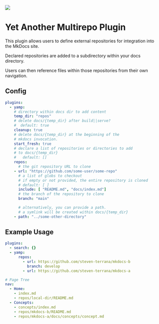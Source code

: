 <a href="https://pypi.org/project/mkdocs-yamp/">
  <img src="https://img.shields.io/pypi/v/mkdocs-yamp?color=blue&style=flat-square">
</a>

# Yet Another Multirepo Plugin

This plugin allows users to define external repositories for integration into the MkDocs site.

Declared repositories are added to a subdirectory within your docs directory.

Users can then reference files within those repositories from their own navigation.

## Config

```yaml
plugins:
  - yamp:
    # directory within docs dir to add content
    temp_dir: "repos"
    # delete docs/{temp_dir} after build||serve?
    #  default: true
    cleanup: true
    # delete docs/{temp_dir} at the beginning of the
    # mkdocs invocation.
    start_fresh: true
    # declare a list of repositories or directories to add
    # to docs/{temp_dir}
    #   default: []
    repos:
      # the git repository URL to clone
    - url: "https://github.com/some-user/some-repo"
      # a list of globs to checkout
      # if empty or not provided, the entire repository is cloned
      # default: [ ]
      include: [ "README.md", "docs/index.md"]
      # the branch of the repository to clone
      branch: "main"

      # alternatively, you can provide a path.
      # a symlink will be created within docs/{temp_dir}
    - path: "../some-other-directory"
```

## Example Usage

```yaml
plugins:
  - search: {}
  - yamp:
      repos:
        - url: https://github.com/steven-terrana/mkdocs-b
          branch: develop
        - url: https://github.com/steven-terrana/mkdocs-a

# Page Tree
nav:
  - Home: 
    - index.md
    - repos/local-dir/README.md
  - Concepts:
    - concepts/index.md
    - repos/mkdocs-b/README.md
    - repos/mkdocs-a/docs/concepts/concept.md
```

